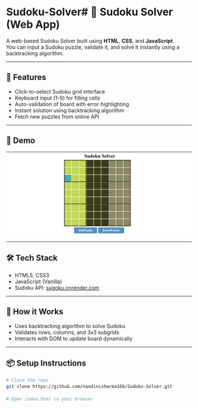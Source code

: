 # Sudoku-Solver# 🧩 Sudoku Solver (Web App)

A web-based Sudoku Solver built using **HTML**, **CSS**, and **JavaScript**.  
You can input a Sudoku puzzle, validate it, and solve it instantly using a backtracking algorithm.

---

## 🚀 Features

- Click-to-select Sudoku grid interface
- Keyboard input (1-9) for filling cells
- Auto-validation of board with error highlighting
- Instant solution using backtracking algorithm
- Fetch new puzzles from online API

---

## 📸 Demo

![Sudoku Solver Screenshot](screenshot.png) <!-- Upload and replace with actual image -->

---

## 🛠️ Tech Stack

- HTML5, CSS3
- JavaScript (Vanilla)
- Sudoku API: [sugoku.onrender.com](https://sugoku.onrender.com/board)

---

## 🧠 How it Works

- Uses backtracking algorithm to solve Sudoku
- Validates rows, columns, and 3x3 subgrids
- Interacts with DOM to update board dynamically

---

## 📦 Setup Instructions

```bash
# Clone the repo
git clone https://github.com/nandinisharma166/Sudoku-Solver.git

# Open index.html in your browser
```
